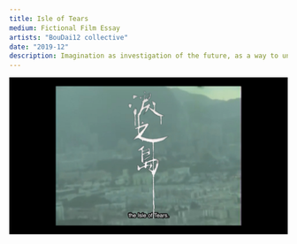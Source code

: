 ```yaml
---
title: Isle of Tears
medium: Fictional Film Essay
artists: "BouDai12 collective"
date: "2019-12"
description: Imagination as investigation of the future, as a way to understand and convey. A time capsule of emotions. 22'46, Hong Kong 2019.
---
```

<div class="full">

![Film Still](./isle-of-tears-still.jpg)

</div>
